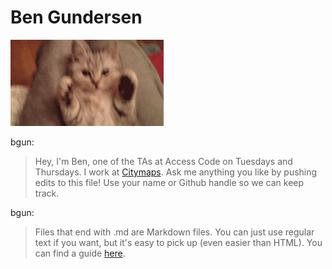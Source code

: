 # Ben Gundersen

![cat](https://raw.githubusercontent.com/bgun/gitchat/master/catgifs/fold-the-paws.gif)

bgun:
> Hey, I'm Ben, one of the TAs at Access Code on Tuesdays and Thursdays.
I work at [Citymaps](http://citymaps.com).
Ask me anything you like by pushing edits to this file! Use your name or Github handle so we can keep track.

bgun:
> Files that end with .md are Markdown files. You can just use regular text if you want, but it's
easy to pick up (even easier than HTML). You can find a guide [here](http://daringfireball.net/projects/markdown/syntax).
